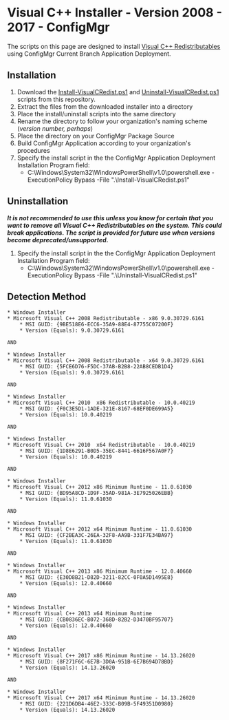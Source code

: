# Visual C++ Installer - Version 2008 - 2017 - ConfigMgr

The scripts on this page are designed to install [Visual C++ Redistributables](https://support.microsoft.com/en-us/help/2977003/the-latest-supported-visual-c-downloads) using ConfigMgr Current Branch Application Deployment.

## Installation

1. Download the [Install-VisualCRedist.ps1](https://github.com/aentringer/CMAppScripts/raw/master/Microsoft/VisualC++/Install-VisualCRedist.ps1) and [Uninstall-VisualCRedist.ps1](https://github.com/aentringer/CMAppScripts/raw/master/Microsoft/VisualC++/Uninstall-VisualCRedist.ps1) scripts from this repository.
1. Extract the files from the downloaded installer into a directory
1. Place the install/uninstall scripts into the same directory
1. Rename the directory to follow your organization's naming scheme (*version number, perhaps*)
1. Place the directory on your ConfigMgr Package Source
1. Build ConfigMgr Application according to your organization's procedures
1. Specify the install script in the the ConfigMgr Application Deployment Installation Program field:
    * C:\Windows\System32\WindowsPowerShell\v1.0\powershell.exe -ExecutionPolicy Bypass -File ".\Install-VisualCRedist.ps1"

## Uninstallation

***It is not recommended to use this unless you know for certain that you want to remove all Visual C++ Redistributables on the system. This could break applications. The script is provided for future use when versions become deprecated/unsupported.***

1. Specify the install script in the the ConfigMgr Application Deployment Installation Program field:
    * C:\Windows\System32\WindowsPowerShell\v1.0\powershell.exe -ExecutionPolicy Bypass -File ".\Uninstall-VisualCRedist.ps1"

## Detection Method

    * Windows Installer
    * Microsoft Visual C++ 2008 Redistributable - x86 9.0.30729.6161
        * MSI GUID: {9BE518E6-ECC6-35A9-88E4-87755C07200F}
        * Version (Equals): 9.0.30729.6161

    AND

    * Windows Installer
    * Microsoft Visual C++ 2008 Redistributable - x64 9.0.30729.6161
        * MSI GUID: {5FCE6D76-F5DC-37AB-B2B8-22AB8CEDB1D4}
        * Version (Equals): 9.0.30729.6161

    AND

    * Windows Installer
    * Microsoft Visual C++ 2010  x86 Redistributable - 10.0.40219
        * MSI GUID: {F0C3E5D1-1ADE-321E-8167-68EF0DE699A5}
        * Version (Equals): 10.0.40219

    AND

    * Windows Installer
    * Microsoft Visual C++ 2010  x64 Redistributable - 10.0.40219
        * MSI GUID: {1D8E6291-B0D5-35EC-8441-6616F567A0F7}
        * Version (Equals): 10.0.40219

    AND

    * Windows Installer
    * Microsoft Visual C++ 2012 x86 Minimum Runtime - 11.0.61030
        * MSI GUID: {BD95A8CD-1D9F-35AD-981A-3E7925026EBB}
        * Version (Equals): 11.0.61030

    AND

    * Windows Installer
    * Microsoft Visual C++ 2012 x64 Minimum Runtime - 11.0.61030
        * MSI GUID: {CF2BEA3C-26EA-32F8-AA9B-331F7E34BA97}
        * Version (Equals): 11.0.61030

    AND

    * Windows Installer
    * Microsoft Visual C++ 2013 x86 Minimum Runtime - 12.0.40660
        * MSI GUID: {E30D8B21-D82D-3211-82CC-0F0A5D1495E8}
        * Version (Equals): 12.0.40660

    AND

    * Windows Installer
    * Microsoft Visual C++ 2013 x64 Minimum Runtime
        * MSI GUID: {CB0836EC-B072-368D-82B2-D3470BF95707}
        * Version (Equals): 12.0.40660

    AND

    * Windows Installer
    * Microsoft Visual C++ 2017 x86 Minimum Runtime - 14.13.26020
        * MSI GUID: {8F271F6C-6E7B-3D0A-951B-6E7B694D78BD}
        * Version (Equals): 14.13.26020

    AND

    * Windows Installer
    * Microsoft Visual C++ 2017 x64 Minimum Runtime - 14.13.26020
        * MSI GUID: {221D6DB4-46E2-333C-B09B-5F49351D0980}
        * Version (Equals): 14.13.26020
